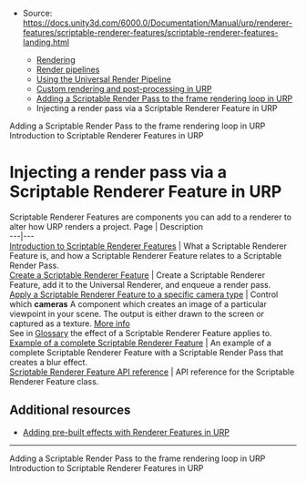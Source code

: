 * Source: https://docs.unity3d.com/6000.0/Documentation/Manual/urp/renderer-features/scriptable-renderer-features/scriptable-renderer-features-landing.html

  * [Rendering](https://docs.unity3d.com/6000.0/Documentation/Manual/rendering-and-post-processing.html)
  * [Render pipelines](https://docs.unity3d.com/6000.0/Documentation/Manual/render-pipelines.html)
  * [Using the Universal Render Pipeline](https://docs.unity3d.com/6000.0/Documentation/Manual/universal-render-pipeline.html)
  * [Custom rendering and post-processing in URP](https://docs.unity3d.com/6000.0/Documentation/Manual/urp/customizing-urp.html)
  * [Adding a Scriptable Render Pass to the frame rendering loop in URP](https://docs.unity3d.com/6000.0/Documentation/Manual/urp/inject-a-render-pass.html)
  * Injecting a render pass via a Scriptable Renderer Feature in URP


[](https://docs.unity3d.com/6000.0/Documentation/Manual/urp/inject-a-render-pass.html)
Adding a Scriptable Render Pass to the frame rendering loop in URP
[](https://docs.unity3d.com/6000.0/Documentation/Manual/urp/renderer-features/scriptable-renderer-features/intro-to-scriptable-renderer-features.html)
Introduction to Scriptable Renderer Features in URP
# Injecting a render pass via a Scriptable Renderer Feature in URP
Scriptable Renderer Features are components you can add to a renderer to alter how URP renders a project.
Page | Description  
---|---  
[Introduction to Scriptable Renderer Features](https://docs.unity3d.com/6000.0/Documentation/Manual/urp/renderer-features/scriptable-renderer-features/intro-to-scriptable-renderer-features.html) | What a Scriptable Renderer Feature is, and how a Scriptable Renderer Feature relates to a Scriptable Render Pass.  
[Create a Scriptable Renderer Feature](https://docs.unity3d.com/6000.0/Documentation/Manual/urp/renderer-features/scriptable-renderer-features/inject-a-pass-using-a-scriptable-renderer-feature.html) | Create a Scriptable Renderer Feature, add it to the Universal Renderer, and enqueue a render pass.  
[Apply a Scriptable Renderer Feature to a specific camera type](https://docs.unity3d.com/6000.0/Documentation/Manual/urp/renderer-features/scriptable-renderer-features/apply-scriptable-feature-to-specific-camera.html) | Control which **cameras** A component which creates an image of a particular viewpoint in your scene. The output is either drawn to the screen or captured as a texture. [More info](https://docs.unity3d.com/6000.0/Documentation/Manual/CamerasOverview.html)  
See in [Glossary](https://docs.unity3d.com/6000.0/Documentation/Manual/Glossary.html#Camera) the effect of a Scriptable Renderer Feature applies to.  
[Example of a complete Scriptable Renderer Feature](https://docs.unity3d.com/6000.0/Documentation/Manual/urp/renderer-features/create-custom-renderer-feature.html) | An example of a complete Scriptable Renderer Feature with a Scriptable Render Pass that creates a blur effect.  
[Scriptable Renderer Feature API reference](https://docs.unity3d.com/6000.0/Documentation/Manual/urp/renderer-features/scriptable-renderer-features/scriptable-renderer-feature-reference.html) | API reference for the Scriptable Renderer Feature class.  
## Additional resources
  * [Adding pre-built effects with Renderer Features in URP](https://docs.unity3d.com/6000.0/Documentation/Manual/urp/urp-renderer-feature-landing.html)


* * *
[](https://docs.unity3d.com/6000.0/Documentation/Manual/urp/inject-a-render-pass.html)
Adding a Scriptable Render Pass to the frame rendering loop in URP
[](https://docs.unity3d.com/6000.0/Documentation/Manual/urp/renderer-features/scriptable-renderer-features/intro-to-scriptable-renderer-features.html)
Introduction to Scriptable Renderer Features in URP
